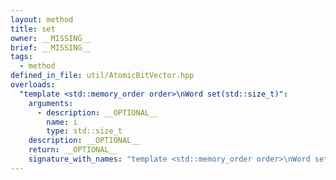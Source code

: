 ```yaml
---
layout: method
title: set
owner: __MISSING__
brief: __MISSING__
tags:
  - method
defined_in_file: util/AtomicBitVector.hpp
overloads:
  "template <std::memory_order order>\nWord set(std::size_t)":
    arguments:
      - description: __OPTIONAL__
        name: i
        type: std::size_t
    description: __OPTIONAL__
    return: __OPTIONAL__
    signature_with_names: "template <std::memory_order order>\nWord set(std::size_t i)"
---
```

